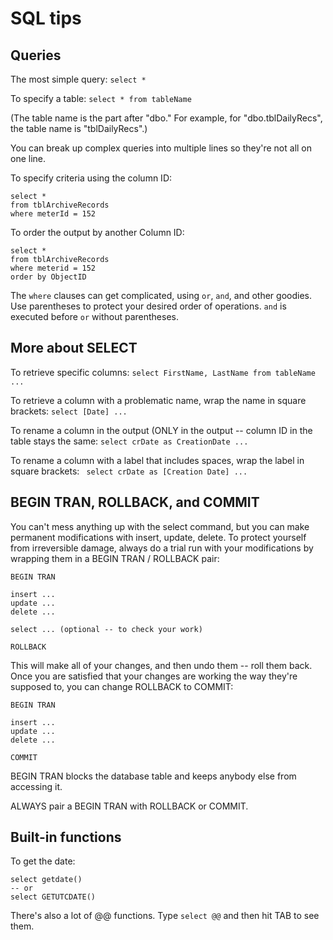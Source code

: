# SQL tips

## Queries

The most simple query: `select *`

To specify a table: `select * from tableName`

(The table name is the part after "dbo." For example, for 
"dbo.tblDailyRecs", the table name is "tblDailyRecs".)

You can break up complex queries into multiple lines so they're not all on 
one line.

To specify criteria using the column ID:
```
select *
from tblArchiveRecords
where meterId = 152
```

To order the output by another Column ID:
```
select *
from tblArchiveRecords
where meterid = 152
order by ObjectID
```

The `where` clauses can get complicated, using `or`, `and`, and other 
goodies. Use parentheses to protect your desired order of operations. 
`and` is executed before `or` without parentheses.

## More about SELECT

To retrieve specific columns: `select FirstName, LastName from tableName ...`

To retrieve a column with a problematic name, wrap the name in square brackets:
`select [Date] ...`

To rename a column in the output (ONLY in the output -- column ID in the table 
stays the same: `select crDate as CreationDate ...`

To rename a column with a label that includes spaces, wrap the label in square
brackets:
` select crDate as [Creation Date] ...`




## BEGIN TRAN, ROLLBACK, and COMMIT

You can't mess anything up with the select command, but you can make
permanent modifications with insert, update, delete. To protect yourself
from irreversible damage, always do a trial run with your modifications
by wrapping them in a BEGIN TRAN / ROLLBACK pair:
```
BEGIN TRAN

insert ...
update ...
delete ...

select ... (optional -- to check your work)

ROLLBACK
```

This will make all of your changes, and then undo them -- roll them back.
Once you are satisfied that your changes are working the way they're 
supposed to, you can change ROLLBACK to COMMIT:
```
BEGIN TRAN

insert ...
update ...
delete ...

COMMIT
```

BEGIN TRAN blocks the database table and keeps anybody else from accessing it.

ALWAYS pair a BEGIN TRAN with ROLLBACK or COMMIT.


## Built-in functions

To get the date:
```
select getdate()
-- or
select GETUTCDATE()
```

There's also a lot of @@ functions. Type `select @@` and then hit TAB to 
see them.



